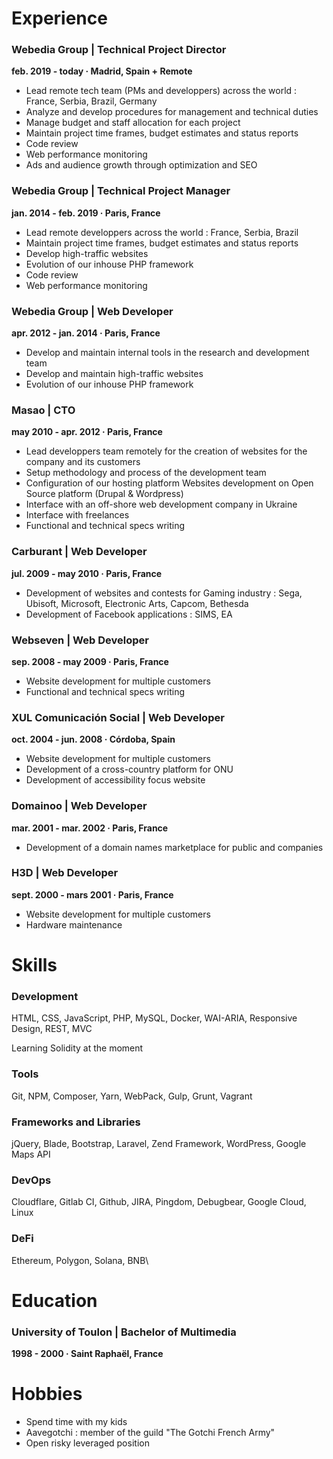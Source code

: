 # Experience

### Webedia Group | Technical Project Director

**feb. 2019 - today · Madrid, Spain + Remote**

* Lead remote tech team (PMs and developpers) across the world : France, Serbia, Brazil, Germany
* Analyze and develop procedures for management and technical duties
* Manage budget and staff allocation for each project
* Maintain project time frames, budget estimates and status reports
* Code review
* Web performance monitoring
* Ads and audience growth through optimization and SEO

### Webedia Group | Technical Project Manager

**jan. 2014 - feb. 2019 · Paris, France**

* Lead remote developpers across the world : France, Serbia, Brazil
* Maintain project time frames, budget estimates and status reports
* Develop high-traffic websites
* Evolution of our inhouse PHP framework
* Code review
* Web performance monitoring

### Webedia Group | **Web Developer**

**apr. 2012 - jan. 2014 · Paris, France**

* Develop and maintain internal tools in the research and development team
* Develop and maintain high-traffic websites
* Evolution of our inhouse PHP framework

### Masao | CTO

**may 2010 - apr. 2012 · Paris, France**

* Lead developpers team remotely for the creation of websites for the company and its customers
* Setup methodology and process of the development team
* Configuration of our hosting platform Websites development on Open Source platform (Drupal & Wordpress)
* Interface with an off-shore web development company in Ukraine
* Interface with freelances
* Functional and technical specs writing

### Carburant | Web Developer

**jul. 2009 - may 2010 · Paris, France**

* Development of websites and contests for Gaming industry : Sega, Ubisoft, Microsoft, Electronic Arts, Capcom, Bethesda
* Development of Facebook applications : SIMS, EA

### **Webseven | Web Developer**

**sep. 2008 - may 2009 · Paris, France**

* Website development for multiple customers
* Functional and technical specs writing

### XUL Comunicación Social **| Web Developer**

**oct. 2004 - jun. 2008 · Córdoba, Spain**&#x20;

* Website development for multiple customers
* Development of a cross-country platform for ONU
* Development of accessibility focus website

### Domainoo | Web Developer

**mar. 2001 - mar. 2002 · Paris, France**

* Development of a domain names marketplace for public  and companies

### H3D | Web Developer

**sept. 2000 - mars 2001 · Paris, France**

* Website development for multiple customers
* Hardware maintenance

# Skills

### **Development**

HTML, CSS, JavaScript, PHP, MySQL, Docker, WAI-ARIA, Responsive Design, REST, MVC

Learning Solidity at the moment

### Tools

Git, NPM, Composer, Yarn, WebPack, Gulp, Grunt, Vagrant

### **Frameworks and Libraries**

jQuery, Blade, Bootstrap, Laravel, Zend Framework, WordPress, Google Maps API

### **DevOps**

Cloudflare,  Gitlab CI, Github, JIRA, Pingdom, Debugbear, Google Cloud, Linux

### **DeFi**

Ethereum, Polygon, Solana, BNB\

# Education

### University of Toulon | Bachelor of Multimedia

**1998 - 2000 · Saint Raphaël, France**

# Hobbies

* Spend time with my kids
* Aavegotchi : member of the guild "The Gotchi French Army"
* Open risky leveraged position&#x20;
